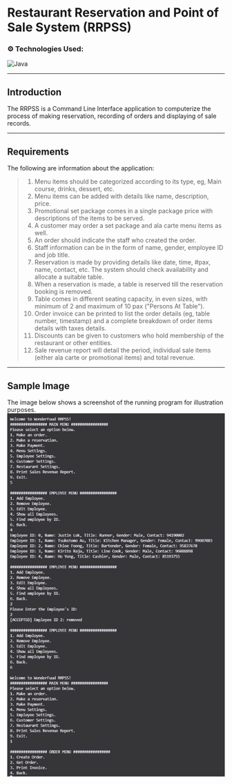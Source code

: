 # Restaurant Reservation and Point of Sale System (RRPSS)

### ⚙️ Technologies Used:
![Java](https://img.shields.io/badge/java-%23ED8B00.svg?style=for-the-badge&logo=java&logoColor=white)

---

## Introduction
The RRPSS is a Command Line Interface application to computerize the process of making reservation, recording of orders and displaying of sale records.

---

## Requirements

The following are information about the application:
> 1. Menu items should be categorized according to its type, eg, Main course, drinks, dessert, etc.
> 2. Menu items can be added with details like name, description, price.
> 3. Promotional set package comes in a single package price with descriptions of the items to be served.
> 4. A customer may order a set package and ala carte menu items as well.
> 5. An order should indicate the staff who created the order.
> 6. Staff information can be in the form of name, gender, employee ID and job title.
> 7. Reservation is made by providing details like date, time, #pax, name, contact, etc. The system should check availability and allocate a suitable table.
> 8. When a reservation is made, a table is reserved till the reservation booking is removed.
> 9. Table comes in different seating capacity, in even sizes, with minimum of 2 and maximum of 10 pax ("Persons At Table").
> 10. Order invoice can be printed to list the order details (eg, table number, timestamp) and a complete breakdown of order items details with taxes details.
> 11. Discounts can be given to customers who hold membership of the restaurant or other entities.
> 12. Sale revenue report will detail the period, individual sale items (either ala carte or promotional items) and total revenue.

---

## Sample Image
The image below shows a screenshot of the running program for illustration purposes. <br/>
![Sample Img](sample.JPG)
